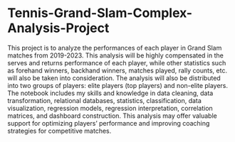 # Tennis-Grand-Slam-Complex-Analysis-Project
This project is to analyze the performances of each player in Grand Slam matches from 2019-2023. This analysis will be highly compensated in the serves and returns performance of each player, while other statistics such as forehand winners, backhand winners, matches played, rally counts, etc. will also be taken into consideration. The analysis will also be distributed into two groups of players: elite players (top players) and non-elite players. The notebook includes my skills and knowledge in data cleaning, data transformation, relational databases, statistics, classification, data visualization, regression models, regression interpretation, correlation matrices, and dashboard construction. This analysis may offer valuable support for optimizing players’ performance and improving coaching strategies for competitive matches.

